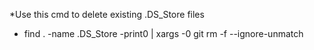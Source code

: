 *Use this cmd to delete existing .DS_Store files
- find . -name .DS_Store -print0 | xargs -0 git rm -f --ignore-unmatch